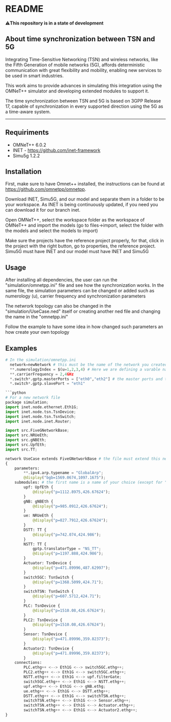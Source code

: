 # README
⚠️**This repository is in a state of development**

## About time synchronization between TSN and 5G

Integrating Time-Sensitive Networking (TSN) and wireless networks, like the Fifth Generation of mobile networks (5G), affords deterministic communication with great flexibility and mobility, enabling new services to be used in smart industries.

This work aims to provide advances in simulating this integration using the OMNeT++ simulator and developing extended modules to support it.

The time synchronization between TSN and 5G is based on 3GPP Release 17, capable of synchronization in every supported direction using the 5G as a time-aware system.

___
## Requiriments

- OMNeT++ 6.0.2
- INET - https://github.com/inet-framework 
- Simu5g 1.2.2

## Installation

First, make sure to have Omnet++ installed, the instructions can be found at https://github.com/omnetpp/omnetpp.

Download INET, Simu5G, and our model and separate them in a folder to be your workspace. As INET is being continuously updated, if you need you can download it for our branch inet.

Open OMNeT++, select the workspace folder as the workspace of OMNeT++ and import the models (go to files->import, select the folder with the models and select the models to import)

Make sure the projects have the reference project properly, for that, click in the project with the right button, go to properties, the reference project. Simu5G must have INET and our model must have INET and Simu5G

## Usage

After installing all dependencies, the user can run the "simulation/omnetpp.ini" file and see how the synchronization works. In the same file, the simulation parameters can be changed or added such as numerology (u), carrier frequency and synchronization parameters

The netwrork topology can also be changed in the "simulation/UseCase.ned" itself or creating another ned file and changing the name in the "omnetpp.ini"

Follow the example to have some idea in how changed such parameters an how create your own topology

## Examples

```python
# In the simulation/omnetpp.ini
  network=newNetwork # this must be the name of the network you created
  **.numerologyIndex = $(u=1,2,3,4) # Here we are defining a varable named u which the values can be from 1 to 4
  **.carrierFrequency = 2,4GHz
  *.switch*.gptp.masterPorts = ["eth0","eth2"] # the master ports and the slave port must be explicity defined
  *.switch*.gptp.slavePort = "eth1"

```python
# For a new network file
package simulation;
import inet.node.ethernet.Eth1G;
import inet.node.tsn.TsnDevice;
import inet.node.tsn.TsnSwitch;
import inet.node.inet.Router;

import src.FiveGNetworkBase;
import src.NRUeEth;
import src.gNBEth;
import src.UpfEth;
import src.TT;

network UseCase extends FiveGNetworkBase # the file must extend this network, which has esencial submodules to make the simuation works
{
    parameters:
        **.ipv4.arp.typename = "GlobalArp";
        @display("bgb=1569.0674,1097.1675");
    submodules: # the first name is a name of your choice (except for "upf" since Simu5G asks for it be named this way), the second is the module type
        upf: UpfEth {
            @display("p=1112.8975,426.67624");
        }
        gNB: gNBEth {
            @display("p=985.0912,426.67624");
        }
        ue: NRUeEth {
            @display("p=827.7912,426.67624");
        }
        DSTT: TT {
            @display("p=742.074,424.986");
        }
        NSTT: TT {
            gptp.translatorType = "NS_TT";
            @display("p=1197.888,424.986");
        }
        Actuator: TsnDevice {
            @display("p=471.89996,487.62997");
        }
        switch5GC: TsnSwitch {
            @display("p=1368.5099,424.71");
        }
        switchTSN: TsnSwitch {
            @display("p=607.5712,424.71");
        }
        PLC: TsnDevice {
            @display("p=1510.08,426.67624");
        }
        PLC2: TsnDevice {
            @display("p=1510.08,426.67624");
        }
        Sensor: TsnDevice {
            @display("p=471.89996,359.82373");
        }
        Actuator2: TsnDevice {
            @display("p=471.89996,359.82373");
        }
    connections:
        PLC.ethg++ <--> Eth1G <--> switch5GC.ethg++;
        PLC2.ethg++ <--> Eth1G <--> switch5GC.ethg++;
        NSTT.ethg++ <--> Eth1G <--> upf.filterGate;
        switch5GC.ethg++ <--> Eth1G <--> NSTT.ethg++;
        upf.ethg++ <--> Eth1G <--> gNB.ethg;
        ue.ethg++ <--> Eth1G <--> DSTT.ethg++;
        DSTT.ethg++ <--> Eth1G <--> switchTSN.ethg++;
        switchTSN.ethg++ <--> Eth1G <--> Sensor.ethg++;
        switchTSN.ethg++ <--> Eth1G <--> Actuator.ethg++;
        switchTSN.ethg++ <--> Eth1G <--> Actuator2.ethg++;
}

